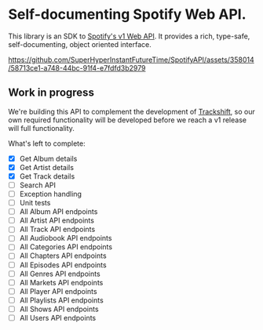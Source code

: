 Self-documenting Spotify Web API.
=================================

This library is an SDK to [Spotify's v1 Web API][spotify-api]. It provides a rich, type-safe, self-documenting, object oriented interface.

https://github.com/SuperHyperInstantFutureTime/SpotifyAPI/assets/358014/58713ce1-a748-44bc-91f4-e7fdfd3b2979

Work in progress
----------------

We're building this API to complement the development of [Trackshift][trackshift], so our own required functionality will be developed before we reach a v1 release will full functionality.

What's left to complete:

- [x] Get Album details
- [x] Get Artist details
- [x] Get Track details
- [ ] Search API
- [ ] Exception handling
- [ ] Unit tests
- [ ] All Album API endpoints
- [ ] All Artist API endpoints
- [ ] All Track API endpoints
- [ ] All Audiobook API endpoints
- [ ] All Categories API endpoints
- [ ] All Chapters API endpoints
- [ ] All Episodes API endpoints
- [ ] All Genres API endpoints
- [ ] All Markets API endpoints
- [ ] All Player API endpoints
- [ ] All Playlists API endpoints
- [ ] All Shows API endpoints
- [ ] All Users API endpoints

[spotify-api]: https://developer.spotify.com/web-api/
[trackshift]: https://github.com/SuperHyperInstantFutureTime/Trackshift
